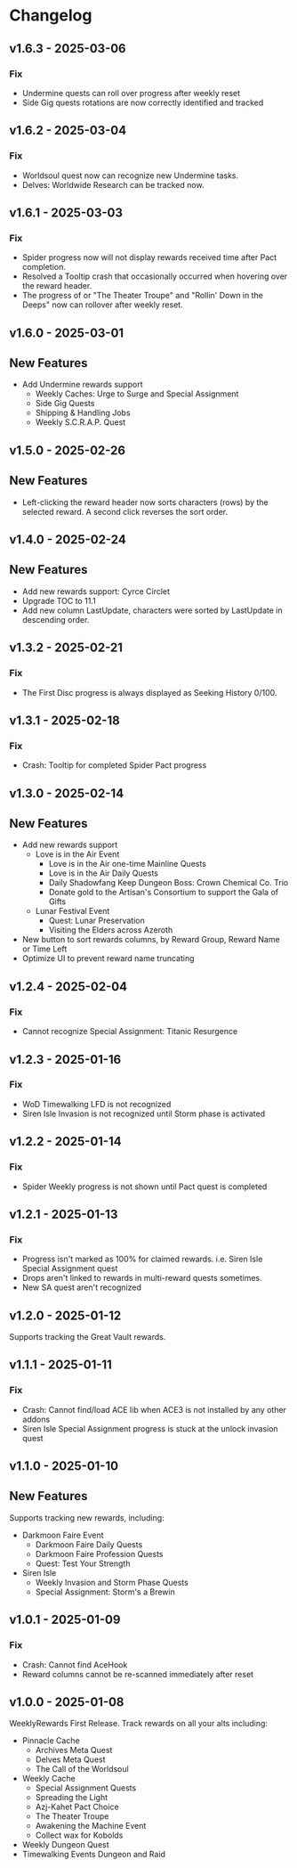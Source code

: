 # Changelog

## v1.6.3 - 2025-03-06

### Fix

- Undermine quests can roll over progress after weekly reset
- Side Gig quests rotations are now correctly identified and tracked

## v1.6.2 - 2025-03-04

### Fix

- Worldsoul quest now can recognize new Undermine tasks.
- Delves: Worldwide Research can be tracked now.

## v1.6.1 - 2025-03-03

### Fix

- Spider progress now will not display rewards received time after Pact completion.
- Resolved a Tooltip crash that occasionally occurred when hovering over the reward header.
- The progress of or "The Theater Troupe" and "Rollin' Down in the Deeps" now can rollover after weekly reset.

## v1.6.0 - 2025-03-01

## New Features

- Add Undermine rewards support
    - Weekly Caches: Urge to Surge and Special Assignment
    - Side Gig Quests
    - Shipping & Handling Jobs
    - Weekly S.C.R.A.P. Quest

## v1.5.0 - 2025-02-26

## New Features

- Left-clicking the reward header now sorts characters (rows) by the selected reward. A second click reverses the sort order.

## v1.4.0 - 2025-02-24

## New Features

- Add new rewards support: Cyrce Circlet
- Upgrade TOC to 11.1
- Add new column LastUpdate, characters were sorted by LastUpdate in descending order.

## v1.3.2 - 2025-02-21

### Fix

- The First Disc progress is always displayed as Seeking History 0/100.

## v1.3.1 - 2025-02-18

### Fix

- Crash: Tooltip for completed Spider Pact progress

## v1.3.0 - 2025-02-14

## New Features

- Add new rewards support
    - Love is in the Air Event
        - Love is in the Air one-time Mainline Quests
        - Love is in the Air Daily Quests
        - Daily Shadowfang Keep Dungeon Boss: Crown Chemical Co. Trio
        - Donate gold to the Artisan's Consortium to support the Gala of Gifts
    - Lunar Festival Event
        - Quest: Lunar Preservation
        - Visiting the Elders across Azeroth
- New button to sort rewards columns, by Reward Group, Reward Name or Time Left
- Optimize UI to prevent reward name truncating

## v1.2.4 - 2025-02-04

### Fix

- Cannot recognize Special Assignment: Titanic Resurgence

## v1.2.3 - 2025-01-16

### Fix

- WoD Timewalking LFD is not recognized
- Siren Isle Invasion is not recognized until Storm phase is activated

## v1.2.2 - 2025-01-14

### Fix

- Spider Weekly progress is not shown until Pact quest is completed

## v1.2.1 - 2025-01-13

### Fix

- Progress isn't marked as 100% for claimed rewards. i.e. Siren Isle Special Assignment quest
- Drops aren't  linked to rewards in multi-reward quests sometimes.
- New SA quest aren't recognized

## v1.2.0 - 2025-01-12

Supports tracking the Great Vault rewards.

## v1.1.1 - 2025-01-11

### Fix

- Crash: Cannot find/load ACE lib when ACE3 is not installed by any other addons
- Siren Isle Special Assignment progress is stuck at the unlock invasion quest

## v1.1.0 - 2025-01-10

## New Features

Supports tracking new rewards, including:

- Darkmoon Faire Event
    - Darkmoon Faire Daily Quests
    - Darkmoon Faire Profession Quests
    - Quest: Test Your Strength
- Siren Isle
    - Weekly Invasion and Storm Phase Quests
    - Special Assignment: Storm's a Brewin

## v1.0.1 - 2025-01-09

### Fix

- Crash: Cannot find AceHook
- Reward columns cannot be re-scanned immediately after reset

## v1.0.0 - 2025-01-08

WeeklyRewards First Release. Track rewards on all your alts including:

- Pinnacle Cache
    - Archives Meta Quest
    - Delves Meta Quest
    - The Call of the Worldsoul
- Weekly Cache
    - Special Assignment Quests
    - Spreading the Light
    - Azj-Kahet Pact Choice
    - The Theater Troupe
    - Awakening the Machine Event
    - Collect wax for Kobolds
- Weekly Dungeon Quest
- Timewalking Events Dungeon and Raid
